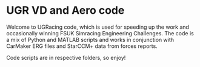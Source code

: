 # UGR VD and Aero code

Welcome to UGRacing code, which is used for speeding up the work and occasionally winning FSUK Simracing Engineering Challenges.
The code is a mix of Python and MATLAB scripts and works in conjunction with CarMaker ERG files and StarCCM+ data from forces reports.

Code scripts are in respective folders, so enjoy!
